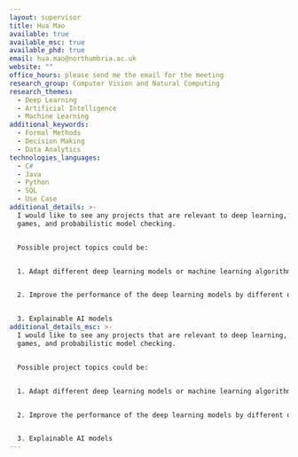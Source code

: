 ```yaml
---
layout: supervisor
title: Hua Mao
available: true
available_msc: true
available_phd: true
email: hua.mao@northumbria.ac.uk
website: ""
office_hours: please send me the email for the meeting
research_group: Computer Vision and Natural Computing
research_themes:
  - Deep Learning
  - Artificial Intelligence
  - Machine Learning
additional_keywords:
  - Formal Methods
  - Decision Making
  - Data Analytics
technologies_languages:
  - C#
  - Java
  - Python
  - SQL
  - Use Case
additional_details: >-
  I would like to see any projects that are relevant to deep learning, AI in
  games, and probabilistic model checking. 


  P﻿ossible project topics could be: 


  1﻿. Adapt different deep learning models or machine learning algorithms for different applications


  2﻿. Improve the performance of the deep learning models by different optimization algorithms


  3﻿. Explainable AI models
additional_details_msc: >-
  I would like to see any projects that are relevant to deep learning, AI in
  games, and probabilistic model checking. 


  P﻿ossible project topics could be: 


  1﻿. Adapt different deep learning models or machine learning algorithms for different applications


  2﻿. Improve the performance of the deep learning models by different optimization algorithms


  3﻿. Explainable AI models
---
```

